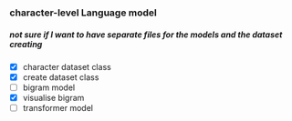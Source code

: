 ### character-level Language model
##### not sure if I want to have separate files for the models and the dataset creating
- [x] character dataset class
- [x] create dataset class
- [ ] bigram model
- [x] visualise bigram
- [ ] transformer model

